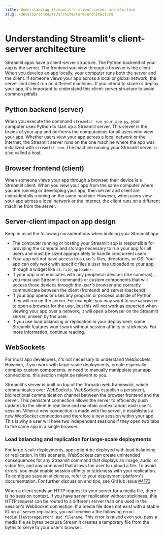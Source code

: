 ```yaml
---
title: Understanding Streamlit's client-server architecture
slug: /develop/concepts/architecture/architecture
---
```


# Understanding Streamlit's client-server architecture

Streamlit apps have a client-server structure. The Python backend of your app is the server. The frontend you view through a browser is the client. When you develop an app locally, your computer runs both the server and the client. If someone views your app across a local or global network, the server and client run on different machines. If you intend to share or deploy your app, it's important to understand this client-server structure to avoid common pitfalls.

## Python backend (server)

When you execute the command `streamlit run your_app.py`, your computer uses Python to start up a Streamlit server. This server is the brains of your app and performs the computations for all users who view your app. Whether users view your app across a local network or the internet, the Streamlit server runs on the one machine where the app was initialized with `streamlit run`. The machine running your Streamlit server is also called a host.

## Browser frontend (client)

When someone views your app through a browser, their device is a Streamlit client. When you view your app from the same computer where you are running or developing your app, then server and client are coincidentally running on the same machine. However, when users view your app across a local network or the internet, the client runs on a different machine from the server.

## Server-client impact on app design

Keep in mind the following considerations when building your Streamlit app:

- The computer running or hosting your Streamlit app is responsible for providing the compute and storage necessary to run your app for all users and must be sized appropriately to handle concurrent users.
- Your app will not have access to a user's files, directories, or OS. Your app can only work with specific files a user has uploaded to your app through a widget like `st.file_uploader`.
- If your app communicates with any peripheral devices (like cameras), you must use Streamlit commands or custom components that will access those devices _through the user's browser_ and correctly communicate between the client (frontend) and server (backend).
- If your app opens or uses any program or process outside of Python, they will run on the server. For example, you may want to use `webrowser` to open a browser for the user, but this will not work as expected when viewing your app over a network; it will open a browser on the Streamlit server, unseen by the user.
- If you use load balancing or replication in your deployment, some Streamlit features won't work without session affinity or stickiness. For more information, continue reading.

## WebSockets

For most app developers, it's not necessary to understand WebSockets. However, if you work with large-scale deployments, create especially complex custom components, or need to manually manipulate your app connections, this section might be relevant to you.

Streamlit's server is built on top of the Tornado web framework, which communicates over WebSockets. WebSockets establish a persistent, bidirectional communication channel between the browser frontend and the server. This persistent connection allows the server to efficiently push updates to the client in real time and maintain context about each user's session. When a new connection is made with the server, it establishes a new WebSocket connection and therefore a new session within your app. This is why a user will have two independent sessions if they open two tabs to the same app in a single browser.

### Load balancing and replication for large-scale deployments

For large-scale deployments, apps might be deployed with load balancing or replication. In this scenario, WebSockets can create unintended consequences for any Streamlit command that displays an image, audio, or video file, and any command that allows the user to upload a file. To avoid errors, you must enable session affinity or stickiness with your replication. To configure session stickiness, refer to your deployment platform's documentation. For further discussion and tips, see GitHub issue [#4173](https://github.com/streamlit/streamlit/issues/4173).

When a client sends an HTTP request to your server for a media file, there is no session context. If you have server replication without stickiness, this HTTP request can be routed to a different server than one used in the session's WebSocket connection. If a media file does not exist with a stable ID on all server replicates, you will receive a the following error: `MediaFileStorageError: Bad filename`. This error is raised even you pass a media file as bytes because Streamlit creates a temporary file from the bytes to serve to your user's browser.
